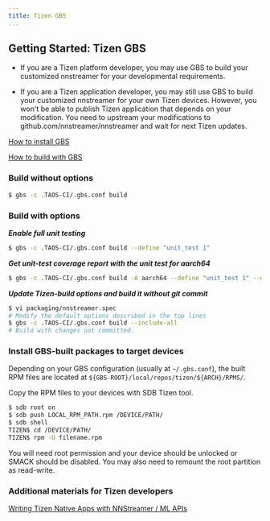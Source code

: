```yaml
---
title: Tizen GBS
...
```


## Getting Started: Tizen GBS

* If you are a Tizen platform developer, you may use GBS to build your customized nnstreamer for your developmental requirements.

* If you are a Tizen application developer, you may still use GBS to build your customized nnstreamer for your own Tizen devices. However, you won't be able to publish Tizen application that depends on your modification. You need to upstream your modifications to github.com/nnstreamer/nnstreamer and wait for next Tizen updates.

[How to install GBS](https://source.tizen.org/documentation/developer-guide/getting-started-guide/installing-development-tools)

[How to build with GBS](https://source.tizen.org/documentation/reference/git-build-system/usage/gbs-build)


### Build without options

```bash
$ gbs -c .TAOS-CI/.gbs.conf build
```

### Build with options

***Enable full unit testing***
```bash
$ gbs -c .TAOS-CI/.gbs.conf build --define "unit_test 1"
```

***Get unit-test coverage report with the unit test for aarch64***
```bash
$ gbs -c .TAOS-CI/.gbs.conf build -A aarch64 --define "unit_test 1" --define "testcoverage 1"
```

***Update Tizen-build options and build it without git commit***
```bash
$ vi packaging/nnstreamer.spec
# Modify the default options described in the top lines
$ gbs -c .TAOS-CI/.gbs.conf build --include-all
# Build with changes not committed.
```

### Install GBS-built packages to target devices

Depending on your GBS configuration (usually at ```~/.gbs.conf```), the built RPM files are located at ```${GBS-ROOT}/local/repos/tizen/${ARCH}/RPMS/```.

Copy the RPM files to your devices with SDB Tizen tool.
```bash
$ sdb root on
$ sdb push LOCAL_RPM_PATH.rpm /DEVICE/PATH/
$ sdb shell
TIZEN$ cd /DEVICE/PATH/
TIZEN$ rpm -U filename.rpm
```

You will need root permission and your device should be unlocked or SMACK should be disabled. You may also need to remount the root partition as read-write.

### Additional materials for Tizen developers

[Writing Tizen Native Apps with NNStreamer / ML APIs](writing-tizen-native-apps.md)
